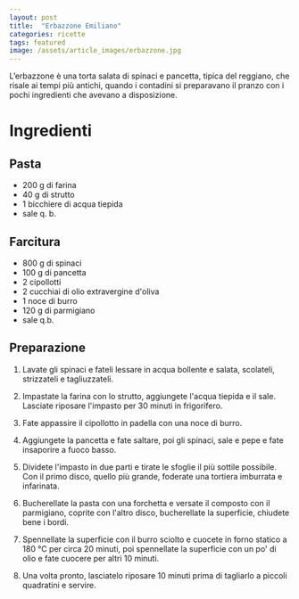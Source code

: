 ```yaml
---
layout: post
title:  "Erbazzone Emiliano"
categories: ricette
tags: featured
image: /assets/article_images/erbazzone.jpg
---
```

L’erbazzone è una torta salata di spinaci e pancetta, tipica del reggiano, che risale ai tempi più antichi, quando i contadini si preparavano il pranzo con i pochi ingredienti che avevano a disposizione.


# Ingredienti

## Pasta

* 200 g di farina
* 40 g di strutto
* 1 bicchiere di acqua tiepida
* sale q. b.


## Farcitura

* 800 g di spinaci
* 100 g di pancetta
* 2 cipollotti
* 2 cucchiai di olio extravergine d'oliva
* 1 noce di burro
* 120 g di parmigiano
* sale q.b.


## Preparazione

1. Lavate gli spinaci e fateli lessare in acqua bollente e salata, scolateli, strizzateli e tagliuzzateli.

2. Impastate la farina con lo strutto, aggiungete l'acqua tiepida e il sale. Lasciate riposare l'impasto per 30 minuti in frigorifero.

3. Fate appassire il cipollotto in padella con una noce di burro.

4. Aggiungete la pancetta e fate saltare, poi gli spinaci, sale e pepe e fate insaporire a fuoco basso.

5. Dividete l'impasto in due parti e tirate le sfoglie il più sottile possibile. Con il primo disco, quello più grande, foderate una tortiera imburrata e infarinata.

6. Bucherellate la pasta con una forchetta e versate il composto con il parmigiano, coprite con l'altro disco, bucherellate la superficie, chiudete bene i bordi.

7. Spennellate la superficie con il burro sciolto e cuocete in forno statico a 180 °C per circa 20 minuti, poi spennellate la superficie con un po' di olio e fate cuocere per altri 10 minuti.

8. Una volta pronto, lasciatelo riposare 10 minuti prima di tagliarlo a piccoli quadratini e servire.
